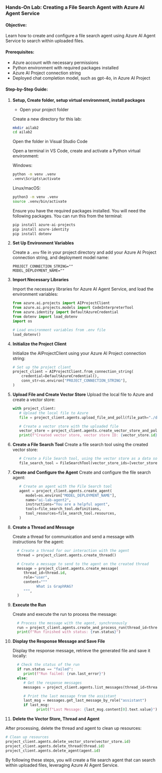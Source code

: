 ### Hands-On Lab: Creating a File Search Agent with Azure AI Agent Service

#### Objective:
Learn how to create and configure a file search agent using Azure AI Agent Service to search within uploaded files.

#### Prerequisites:
- Azure account with necessary permissions
- Python environment with required packages installed
- Azure AI Project connection string
- Deployed chat completion model, such as gpt-4o, in Azure AI Project

#### Step-by-Step Guide:

1. **Setup, Create folder, setup virtual environment, install packages**


	- Open your project folder

	Create a new directory for this lab:
	```bash
	mkdir ailab2
	cd ailab2
	```
	Open the folder in Visual Studio Code

	Open a terminal in VS Code, create and activate a Python virtual environment:

	Windows:
	```cmd
	python -m venv .venv
	.venv\Scripts\activate
	```

	Linux/macOS:
	```bash
	python3 -m venv .venv
	source .venv/bin/activate
	```


	Ensure you have the required packages installed. You will need the following packages. You can run this from the terminal:

	```python
	pip install azure-ai-projects
	pip install azure-identity
	pip install dotenv
	```


2. **Set Up Environment Variables**

	Create a `.env` file in your project directory and add your Azure AI Project connection string, and deployment model name:
	```plaintext
	PROJECT_CONNECTION_STRING=""
	MODEL_DEPLOYMENT_NAME=""
	```

3. **Import Necessary Libraries**

	Import the necessary libraries for Azure AI Agent Service, and load the environment variables:
	```python
	from azure.ai.projects import AIProjectClient
	from azure.ai.projects.models import CodeInterpreterTool
	from azure.identity import DefaultAzureCredential
	from dotenv import load_dotenv
	import os
	
	# Load environment variables from .env file
	load_dotenv()
	```

4. **Initialize the Project Client**

	Initialize the AIProjectClient using your Azure AI Project connection string:
	```python
	# Set up the project client
	project_client = AIProjectClient.from_connection_string(
		credential=DefaultAzureCredential(),
		conn_str=os.environ["PROJECT_CONNECTION_STRING"],
	)
	```

5. **Upload File and Create Vector Store**
   Upload the local file to Azure and create a vector store:
   ```python
   with project_client:
      # Upload the local file to Azure
      file = project_client.agents.upload_file_and_poll(file_path="./data/intro_rag.md", purpose="assistants")

      # Create a vector store with the uploaded file
      vector_store = project_client.agents.create_vector_store_and_poll(file_ids=[file.id], name="sample_vector_store")
      print(f"Created vector store, vector store ID: {vector_store.id}")
   ```

6. **Create a File Search Tool**
   Create a file search tool using the created vector store:
   ```python
      # Create a File Search tool, using the vector store as a data source
      file_search_tool = FileSearchTool(vector_store_ids=[vector_store.id])
   ```

7. **Create and Configure the Agent**
   Create and configure the file search agent:
   ```python
      # Create an agent with the File Search tool
      agent = project_client.agents.create_agent(
         model=os.environ["MODEL_DEPLOYMENT_NAME"],
         name="ai-lab-agent2",
         instructions="You are a helpful agent",
         tools=file_search_tool.definitions,
         tool_resources=file_search_tool.resources,
      )
   ```

8. **Create a Thread and Message**

	Create a thread for communication and send a message with instructions for the agent:
	```python
      # Create a thread for our interaction with the agent
      thread = project_client.agents.create_thread()

      # Create a message to send to the agent on the created thread
      message = project_client.agents.create_message(
         thread_id=thread.id,
         role="user",
         content="""
               What is GraphRAG?
         """,
      )
	```

9. **Execute the Run**

	Create and execute the run to process the message:
	```python
      # Process the message with the agent, synchronously
      run = project_client.agents.create_and_process_run(thread_id=thread.id, agent_id=agent.id)
      print(f"Run finished with status: {run.status}")
	```

10. **Display the Response Message and Save File**

	Display the response message, retrieve the generated file and save it locally:
	```python
      # Check the status of the run
      if run.status == "failed":
         print(f"Run failed: {run.last_error}")
      else:
         # Get the response messages
         messages = project_client.agents.list_messages(thread_id=thread.id)

         # Print the last message from the assistant
         last_msg = messages.get_last_message_by_role("assistant")
         if last_msg:
               print(f"Last Message: {last_msg.content[0].text.value}")
	```

11. **Delete the Vector Store, Thread and Agent**

   After processing, delete the thread and agent to clean up resources:
   ```python
   # Clean up resources
   project_client.agents.delete_vector_store(vector_store.id)
   project_client.agents.delete_thread(thread.id)
   project_client.agents.delete_agent(agent.id)
   ```

By following these steps, you will create a file search agent that can search within uploaded files, leveraging Azure AI Agent Service.